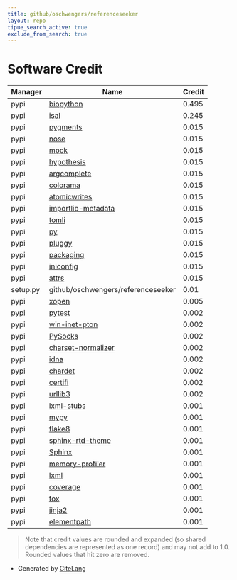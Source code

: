 ```yaml
---
title: github/oschwengers/referenceseeker
layout: repo
tipue_search_active: true
exclude_from_search: true
---
```

# Software Credit

|Manager|Name|Credit|
|-------|----|------|
|pypi|[biopython](https://biopython.org/)|0.495|
|pypi|[isal](https://github.com/pycompression/python-isal)|0.245|
|pypi|[pygments](https://pygments.org/)|0.015|
|pypi|[nose](http://readthedocs.org/docs/nose/)|0.015|
|pypi|[mock](http://mock.readthedocs.org/en/latest/)|0.015|
|pypi|[hypothesis](https://hypothesis.works)|0.015|
|pypi|[argcomplete](https://pypi.org/project/argcomplete)|0.015|
|pypi|[colorama](https://pypi.org/project/colorama)|0.015|
|pypi|[atomicwrites](https://pypi.org/project/atomicwrites)|0.015|
|pypi|[importlib-metadata](https://pypi.org/project/importlib-metadata)|0.015|
|pypi|[tomli](https://pypi.org/project/tomli)|0.015|
|pypi|[py](https://pypi.org/project/py)|0.015|
|pypi|[pluggy](https://pypi.org/project/pluggy)|0.015|
|pypi|[packaging](https://pypi.org/project/packaging)|0.015|
|pypi|[iniconfig](https://pypi.org/project/iniconfig)|0.015|
|pypi|[attrs](https://pypi.org/project/attrs)|0.015|
|setup.py|github/oschwengers/referenceseeker|0.01|
|pypi|[xopen](https://github.com/pycompression/xopen/)|0.005|
|pypi|[pytest](https://docs.pytest.org/en/latest/)|0.002|
|pypi|[win-inet-pton](https://pypi.org/project/win-inet-pton)|0.002|
|pypi|[PySocks](https://pypi.org/project/PySocks)|0.002|
|pypi|[charset-normalizer](https://pypi.org/project/charset-normalizer)|0.002|
|pypi|[idna](https://pypi.org/project/idna)|0.002|
|pypi|[chardet](https://pypi.org/project/chardet)|0.002|
|pypi|[certifi](https://pypi.org/project/certifi)|0.002|
|pypi|[urllib3](https://pypi.org/project/urllib3)|0.002|
|pypi|[lxml-stubs](https://pypi.org/project/lxml-stubs)|0.001|
|pypi|[mypy](https://pypi.org/project/mypy)|0.001|
|pypi|[flake8](https://pypi.org/project/flake8)|0.001|
|pypi|[sphinx-rtd-theme](https://pypi.org/project/sphinx-rtd-theme)|0.001|
|pypi|[Sphinx](https://pypi.org/project/Sphinx)|0.001|
|pypi|[memory-profiler](https://pypi.org/project/memory-profiler)|0.001|
|pypi|[lxml](https://pypi.org/project/lxml)|0.001|
|pypi|[coverage](https://pypi.org/project/coverage)|0.001|
|pypi|[tox](https://pypi.org/project/tox)|0.001|
|pypi|[jinja2](https://pypi.org/project/jinja2)|0.001|
|pypi|[elementpath](https://pypi.org/project/elementpath)|0.001|


> Note that credit values are rounded and expanded (so shared dependencies are represented as one record) and may not add to 1.0. Rounded values that hit zero are removed.


- Generated by [CiteLang](https://github.com/vsoch/citelang)
